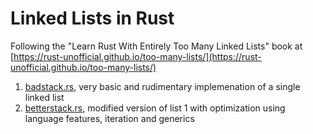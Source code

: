 # Linked Lists in Rust 
Following the "Learn Rust With Entirely Too Many Linked Lists" book at [https://rust-unofficial.github.io/too-many-lists/](https://rust-unofficial.github.io/too-many-lists/)

1. [badstack.rs](src/badstack.rs), very basic and rudimentary implemenation of a single linked list
2. [betterstack.rs](src/betterstack.rs), modified version of list 1 with optimization using language features, iteration and generics